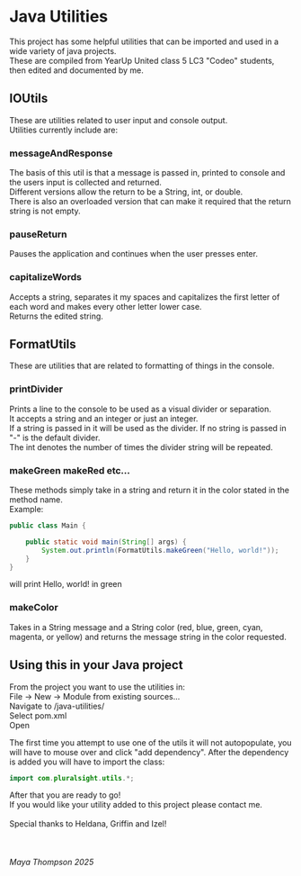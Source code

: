 # Java Utilities

This project has some helpful utilities that can be imported and used in a wide variety of java projects.  
These are compiled from YearUp United class 5 LC3 "Codeo" students, then edited and documented by me.  

## IOUtils

These are utilities related to user input and console output.  
Utilities currently include are:  

### messageAndResponse
The basis of this util is that a message is passed in, printed to console and the users input is collected and returned.  
Different versions allow the return to be a String, int, or double.  
There is also an overloaded version that can make it required that the return string is not empty.  

### pauseReturn
Pauses the application and continues when the user presses enter.

### capitalizeWords
Accepts a string, separates it my spaces and capitalizes the first letter of each word and makes every other letter lower case.  
Returns the edited string.

## FormatUtils

These are utilities that are related to formatting of things in the console.

### printDivider
Prints a line to the console to be used as a visual divider or separation.  
It accepts a string and an integer or just an integer.  
If a string is passed in it will be used as the divider. If no string is passed in "-" is the default divider.  
The int denotes the number of times the divider string will be repeated.  

### makeGreen makeRed etc...
These methods simply take in a string and return it in the color stated in the method name.  
Example:  
```Java
public class Main {

    public static void main(String[] args) {
        System.out.println(FormatUtils.makeGreen("Hello, world!"));
    }
}
```  

will print Hello, world! in green  

### makeColor
Takes in a String message and a String color (red, blue, green, cyan, magenta, or yellow) and returns the message string in the color requested.

## Using this in your Java project

From the project you want to use the utilities in:  
File -> New -> Module from existing sources...  
Navigate to /java-utilities/  
Select pom.xml  
Open  

The first time you attempt to use one of the utils it will not autopopulate, you will have to mouse over and click "add dependency". After the dependency is added you will have to import the class:  
```Java
import com.pluralsight.utils.*;
```
After that you are ready to go!  
If you would like your utility added to this project please contact me.  
<br>
Special thanks to Heldana, Griffin and Izel!

<br>  

###### Maya Thompson 2025
